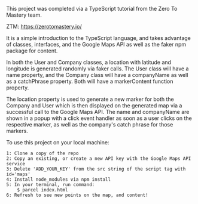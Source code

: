 This project was completed via a TypeScript tutorial from the Zero To Mastery team.

ZTM: https://zerotomastery.io/

It is a simple introduction to the TypeScript language, and takes advantage of classes, interfaces, and the Google Maps API as well as the faker npm package for content.

In both the User and Company classes, a location with latitude and longitude is generated randomly via faker calls. The User class will have a name property, and the Company class will have a companyName as well as a catchPhrase property. Both will have a markerContent function property.

The location property is used to generate a new marker for both the Company and User which is then displayed on the generated map via a successful call to the Google Maps API. The name and companyName are shown in a popup with a click event handler as soon as a user clicks on the respective marker, as well as the company's catch phrase for those markers.

To use this project on your local machine:

    1: Clone a copy of the repo
    2: Copy an existing, or create a new API key with the Google Maps API service
    3: Delete 'ADD_YOUR_KEY' from the src string of the script tag with id='maps'
    4: Install node_modules via npm install
    5: In your terminal, run command:
        $ parcel index.html
    6: Refresh to see new points on the map, and content!
